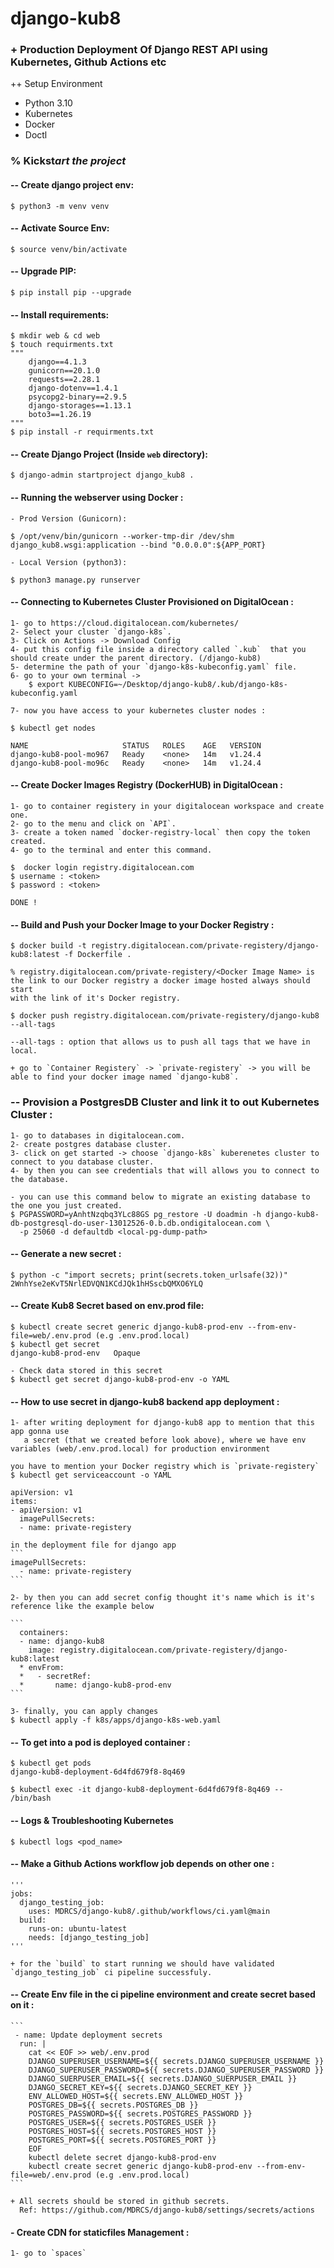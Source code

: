 # django-kub8

### + Production Deployment Of Django REST API using Kubernetes, Github Actions etc

++ Setup Environment 

- Python 3.10
- Kubernetes
- Docker
- Doctl


### % Kickst*art the project* 

#### -- Create django project env:

    $ python3 -m venv venv
    
#### -- Activate Source Env:

    $ source venv/bin/activate

#### -- Upgrade PIP:
    
    $ pip install pip --upgrade

#### -- Install requirements:
    $ mkdir web & cd web
    $ touch requirments.txt
    """
        django==4.1.3
        gunicorn==20.1.0
        requests==2.28.1
        django-dotenv==1.4.1
        psycopg2-binary==2.9.5
        django-storages==1.13.1
        boto3==1.26.19
    """
    $ pip install -r requirments.txt

#### -- Create Django Project (Inside `web` directory):

    $ django-admin startproject django_kub8 .

#### -- Running the webserver using Docker : 

    - Prod Version (Gunicorn):

    $ /opt/venv/bin/gunicorn --worker-tmp-dir /dev/shm django_kub8.wsgi:application --bind "0.0.0.0":${APP_PORT}
    
    - Local Version (python3):

    $ python3 manage.py runserver

#### -- Connecting to Kubernetes Cluster Provisioned on DigitalOcean :
    
    1- go to https://cloud.digitalocean.com/kubernetes/
    2- Select your cluster `django-k8s`.
    3- Click on Actions -> Download Config
    4- put this config file inside a directory called `.kub`  that you should create under the parent directory. (/django-kub8)
    5- determine the path of your `django-k8s-kubeconfig.yaml` file.
    6- go to your own terminal -> 
        $ export KUBECONFIG=~/Desktop/django-kub8/.kub/django-k8s-kubeconfig.yaml
    
    7- now you have access to your kubernetes cluster nodes : 
    
    $ kubectl get nodes
    
    NAME                     STATUS   ROLES    AGE   VERSION
    django-kub8-pool-mo967   Ready    <none>   14m   v1.24.4
    django-kub8-pool-mo96c   Ready    <none>   14m   v1.24.4

#### -- Create Docker Images Registry (DockerHUB) in DigitalOcean :

    1- go to container registery in your digitalocean workspace and create one.
    2- go to the menu and click on `API`.
    3- create a token named `docker-registry-local` then copy the token created.
    4- go to the terminal and enter this command.
    
    $  docker login registry.digitalocean.com
    $ username : <token>
    $ password : <token>

    DONE !

#### -- Build and Push your Docker Image to your Docker Registry :
    
    $ docker build -t registry.digitalocean.com/private-registery/django-kub8:latest -f Dockerfile .
    
    % registry.digitalocean.com/private-registery/<Docker Image Name> is the link to our Docker registry a docker image hosted always should start 
    with the link of it's Docker registry.

    $ docker push registry.digitalocean.com/private-registery/django-kub8 --all-tags

    --all-tags : option that allows us to push all tags that we have in local.

    + go to `Container Registery` -> `private-registery` -> you will be able to find your docker image named `django-kub8`.

### -- Provision a PostgresDB Cluster and link it to out Kubernetes Cluster :

    1- go to databases in digitalocean.com.
    2- create postgres database cluster.
    3- click on get started -> choose `django-k8s` kuberenetes cluster to connect to you database cluster.
    4- by then you can see credentials that will allows you to connect to the database.

    - you can use this command below to migrate an existing database to the one you just created.
    $ PGPASSWORD=yAnhtNzqbq3YLc88GS pg_restore -U doadmin -h django-kub8-db-postgresql-do-user-13012526-0.b.db.ondigitalocean.com \
      -p 25060 -d defaultdb <local-pg-dump-path>

#### -- Generate a new secret :

    $ python -c "import secrets; print(secrets.token_urlsafe(32))"
    2WnhYse2eKvT5NrlEDVQN1KCdJQk1hHSscbQMXO6YLQ

#### -- Create Kub8 Secret based on env.prod file:
    
    $ kubectl create secret generic django-kub8-prod-env --from-env-file=web/.env.prod (e.g .env.prod.local)
    $ kubectl get secret
    django-kub8-prod-env   Opaque      

    - Check data stored in this secret 
    $ kubectl get secret django-kub8-prod-env -o YAML

#### -- How to use secret in django-kub8 backend app deployment :

    1- after writing deployment for django-kub8 app to mention that this app gonna use 
       a secret (that we created before look above), where we have env variables (web/.env.prod.local) for production environment

    you have to mention your Docker registry which is `private-registery`
    $ kubectl get serviceaccount -o YAML
    
    apiVersion: v1
    items:
    - apiVersion: v1
      imagePullSecrets:
      - name: private-registery
    
    in the deployment file for django app
    ```
    imagePullSecrets:
      - name: private-registery
    ```

    2- by then you can add secret config thought it's name which is it's reference like the example below
    
    ```
      containers:
      - name: django-kub8
        image: registry.digitalocean.com/private-registery/django-kub8:latest
      * envFrom:
      *   - secretRef:
      *       name: django-kub8-prod-env
    ```
    
    3- finally, you can apply changes 
    $ kubectl apply -f k8s/apps/django-k8s-web.yaml
    

#### -- To get into a pod is deployed container :
    
    $ kubectl get pods
    django-kub8-deployment-6d4fd679f8-8q469
    
    $ kubectl exec -it django-kub8-deployment-6d4fd679f8-8q469 -- /bin/bash

    
#### -- Logs & Troubleshooting Kubernetes  

    $ kubectl logs <pod_name>

#### -- Make a Github Actions workflow job depends on other one :
    
    '''
    jobs:
      django_testing_job:
        uses: MDRCS/django-kub8/.github/workflows/ci.yaml@main
      build:
        runs-on: ubuntu-latest
        needs: [django_testing_job]
    '''

    + for the `build` to start running we should have validated `django_testing_job` ci pipeline successfuly.

#### -- Create Env file in the ci pipeline environment and create secret based on it :

    ```
     - name: Update deployment secrets
      run: |
        cat << EOF >> web/.env.prod
        DJANGO_SUPERUSER_USERNAME=${{ secrets.DJANGO_SUPERUSER_USERNAME }}
        DJANGO_SUPERUSER_PASSWORD=${{ secrets.DJANGO_SUPERUSER_PASSWORD }}
        DJANGO_SUERPUSER_EMAIL=${{ secrets.DJANGO_SUERPUSER_EMAIL }}
        DJANGO_SECRET_KEY=${{ secrets.DJANGO_SECRET_KEY }}
        ENV_ALLOWED_HOST=${{ secrets.ENV_ALLOWED_HOST }}
        POSTGRES_DB=${{ secrets.POSTGRES_DB }}
        POSTGRES_PASSWORD=${{ secrets.POSTGRES_PASSWORD }}
        POSTGRES_USER=${{ secrets.POSTGRES_USER }}
        POSTGRES_HOST=${{ secrets.POSTGRES_HOST }}
        POSTGRES_PORT=${{ secrets.POSTGRES_PORT }}
        EOF
        kubectl delete secret django-kub8-prod-env
        kubectl create secret generic django-kub8-prod-env --from-env-file=web/.env.prod (e.g .env.prod.local)
    ```

    + All secrets should be stored in github secrets.
      Ref: https://github.com/MDRCS/django-kub8/settings/secrets/actions

#### - Create CDN for staticfiles Management :

    1- go to `spaces`